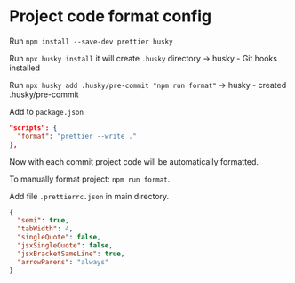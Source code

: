 # Project code format config

Run `npm install --save-dev prettier husky`

Run `npx husky install` it will create `.husky` directory -> husky - Git hooks installed

Run `npx husky add .husky/pre-commit "npm run format"` -> husky - created .husky/pre-commit

Add to `package.json`

```json
"scripts": {
  "format": "prettier --write ."
},
```

Now with each commit project code will be automatically formatted.

To manually format project: `npm run format`.

Add file `.prettierrc.json` in main directory.

```json
{
  "semi": true,
  "tabWidth": 4,
  "singleQuote": false,
  "jsxSingleQuote": false,
  "jsxBracketSameLine": true,
  "arrowParens": "always"
}
```
